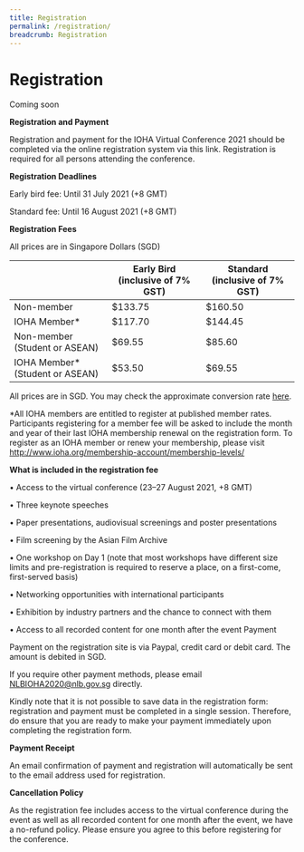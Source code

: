 ```yaml
---
title: Registration
permalink: /registration/
breadcrumb: Registration
---
```

# Registration

Coming soon

<b>Registration and Payment </b>

Registration and payment for the IOHA Virtual Conference 2021 should be completed via the online registration system via this link. Registration is required for all persons attending the conference. 

<b>Registration Deadlines </b>

Early bird fee: Until 31 July 2021 (+8 GMT)

Standard fee: Until 16 August 2021 (+8 GMT)

<b> Registration Fees </b>

All prices are in Singapore Dollars (SGD)



| | Early Bird (inclusive of 7% GST) | Standard (inclusive of 7% GST) |
| -------- | -------- | -------- |
| Non-member | $133.75 | $160.50 |
|IOHA Member* | $117.70 | $144.45 | 
| Non-member (Student or ASEAN) | $69.55 | $85.60 |
| IOHA Member* (Student or ASEAN) | $53.50 | $69.55 |

All prices are in SGD. You may check the approximate conversion rate [here](https://xe.com/currencyconverter/).

*All IOHA members are entitled to register at published member rates. Participants registering for a member fee will be asked to include the month and year of their last IOHA membership renewal on the registration form. To register as an IOHA member or renew your membership, please visit http://www.ioha.org/membership-account/membership-levels/

<b>What is included in the registration fee</b>

•	Access to the virtual conference (23–27 August 2021, +8 GMT)

•	Three keynote speeches 

•	Paper presentations, audiovisual screenings and poster presentations

•	Film screening by the Asian Film Archive

•	One workshop on Day 1 (note that most workshops have different size limits and pre-registration is required to reserve a place, on a first-come, first-served basis)

•	Networking opportunities with international participants

•	Exhibition by industry partners and the chance to connect with them

•	Access to all recorded content for one month after the event
Payment

Payment on the registration site is via Paypal, credit card or debit card. The amount is debited in SGD.

If you require other payment methods, please email NLBIOHA2020@nlb.gov.sg directly.

Kindly note that it is not possible to save data in the registration form: registration and payment must be completed in a single session. Therefore, do ensure that you are ready to make your payment immediately upon completing the registration form. 

<b>Payment Receipt</b>

An email confirmation of payment and registration will automatically be sent to the email address used for registration.

<b>Cancellation Policy</b>

As the registration fee includes access to the virtual conference during the event as well as all recorded content for one month after the event, we have a no-refund policy. Please ensure you agree to this before registering for the conference.
